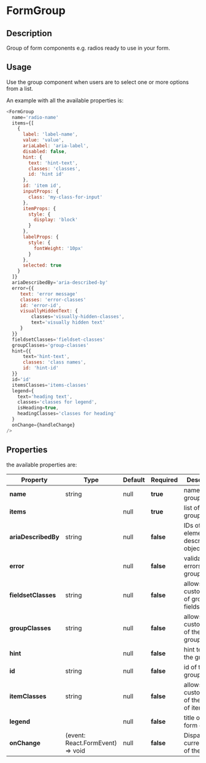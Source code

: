 # FormGroup

## Description

Group of form components e.g. radios ready to use in your form.

## Usage

Use the group component when users are to select one or more options from a list.

An example with all the available properties is:

```js
<FormGroup
  name='radio-name'
  items={[
    {
      label: 'label-name',
      value: 'value',
      ariaLabel: 'aria-label',
      disabled: false,
      hint: {
        text: 'hint-text',
        classes: 'classes',
        id: 'hint id'
      },
      id: 'item id',
      inputProps: {
        class: 'my-class-for-input'
      },
      itemProps: {
        style: {
          display: 'block'
        }
      },
      labelProps: {
        style: {
          fontWeight: '10px'
        }
      },
      selected: true
    }
  ]}
  ariaDescribedBy='aria-described-by'
  error={{
     text: 'error message'
     classes: 'error-classes'
     id: 'error-id',
     visuallyHiddenText: {
         classes='visually-hidden-classes',
         text='visually hidden text'
     }
  }}
  fieldsetClasses='fieldset-classes'
  groupClasses='group-classes'
  hint={{
      text='hint-text',
      classes: 'class names',
      id: 'hint-id'
  }}
  id='id'
  itemsClasses='items-classes'
  legend={
    text='heading text',
    classes='classes for legend',
    isHeading=true,
    headingClasses='classes for heading'
  }
  onChange={handleChange}
/>
```

## Properties

the available properties are:

| Property             | Type                                               | Default | Required  | Description                                                           |
| -------------------- | -------------------------------------------------- | ------- | --------- | --------------------------------------------------------------------- |
| **name**             | string                                             | null    | **true**  | name of the group                                                     |
| **items**            | <T>                                                | null    | **true**  | list of items in group                                                |
| **ariaDescribedBy**  | string                                             | null    | **false** | IDs of the elements that describe the object                          |
| **error**            | <ErrorProps>                                       | null    | **false** | validation errors in the group                                        |
| **fieldsetClasses**  | string                                             | null    | **false** | allows for customisation of group's fieldset                          |
| **groupClasses**     | string                                             | null    | **false** | allows for customisation of the entire group                          |
| **hint**             | <HintProps>                                        | null    | **false** | hint text for the group                                               |
| **id**               | string                                             | null    | **false** | id of the group                                                       |
| **itemClasses**      | string                                             | null    | **false** | allows for customisation of the group of items                        |
| **legend**           | <LegendProps>                                      | null    | **false** | title of the form group                                               |
| **onChange**         | (event: React.FormEvent<HTMLInputElement>) => void | null    | **false** | Dispatch the current value of the input                               |